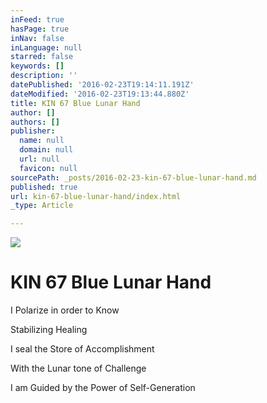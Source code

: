 ```yaml
---
inFeed: true
hasPage: true
inNav: false
inLanguage: null
starred: false
keywords: []
description: ''
datePublished: '2016-02-23T19:14:11.191Z'
dateModified: '2016-02-23T19:13:44.880Z'
title: KIN 67 Blue Lunar Hand
author: []
authors: []
publisher:
  name: null
  domain: null
  url: null
  favicon: null
sourcePath: _posts/2016-02-23-kin-67-blue-lunar-hand.md
published: true
url: kin-67-blue-lunar-hand/index.html
_type: Article

---
```

![](https://the-grid-user-content.s3-us-west-2.amazonaws.com/34527e77-c4a5-4113-9e7b-4fab5a8efd3c.png)

# KIN 67 Blue Lunar Hand

I Polarize in order to Know

Stabilizing Healing

I seal the Store of Accomplishment

With the Lunar tone of Challenge 

I am Guided by the Power of Self-Generation
